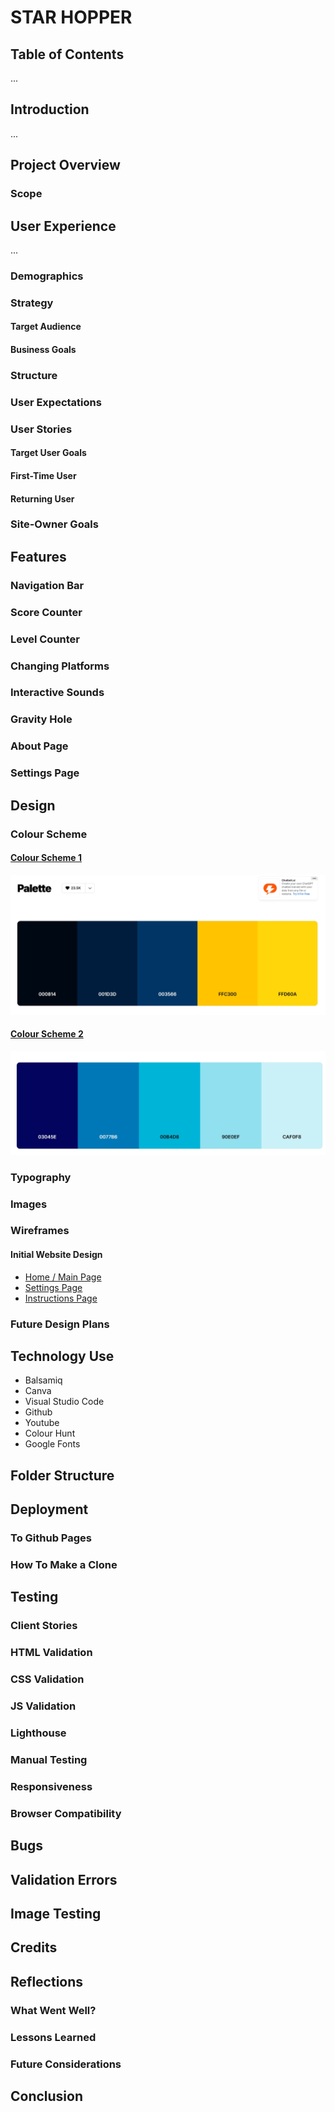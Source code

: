 ﻿# STAR HOPPER

## Table of Contents
 ...

## Introduction 
...

## Project Overview

### Scope

## User Experience 
...

### Demographics

### Strategy

#### Target Audience

#### Business Goals

### Structure

### User Expectations

### User Stories

#### Target User Goals

#### First-Time User

#### Returning User

### Site-Owner Goals

## Features 

### Navigation Bar

### Score Counter

### Level Counter

### Changing Platforms

### Interactive Sounds

### Gravity Hole

### About Page

### Settings Page

## Design

### Colour Scheme

#### [Colour Scheme 1](https://coolors.co/000814-001d3d-003566-ffc300-ffd60a)

![Image of first colour palette](assets\images\screenshot_of_palette1.jpeg)

#### [Colour Scheme 2](https://coolors.co/03045e-0077b6-00b4d8-90e0ef-caf0f8)

![Image of colour palette 2](assets\images\screenshot_of_palette2.jpeg)

### Typography 

### Images

### Wireframes

#### Initial Website Design

- [Home / Main Page](https://balsamiq.cloud/smzasgd/ppiwpgi/r2278)
- [Settings Page](https://balsamiq.cloud/smzasgd/ppiwpgi/rFC6A)
- [Instructions Page](https://balsamiq.cloud/smzasgd/ppiwpgi/rCAF6)

### Future Design Plans

## Technology Use

- Balsamiq
- Canva
- Visual Studio Code
- Github
- Youtube
- Colour Hunt
- Google Fonts

## Folder Structure 

## Deployment

### To Github Pages

### How To Make a Clone

## Testing

### Client Stories

### HTML Validation

### CSS Validation

### JS Validation 

### Lighthouse 

### Manual Testing

### Responsiveness 

### Browser Compatibility 

## Bugs

## Validation Errors

## Image Testing

## Credits

## Reflections 

### What Went Well?

### Lessons Learned

### Future Considerations

## Conclusion 
























